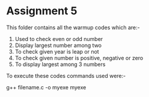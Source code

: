 # Assignment 5
 This folder contains all the warmup codes which are:- 
 1. Used to check even or odd number
 2. Display largest number among two
 3. To check given year is leap or not
 4. To check given number is positive, negative or zero
 5. To display largest among 3 numbers
 
 To execute these codes commands used were:- 
 
 g++ filename.c -o myexe 
 myexe
